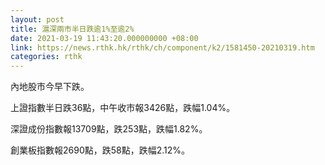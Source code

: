 ```yaml
---
layout: post
title: 滬深兩市半日跌逾1%至逾2%
date: 2021-03-19 11:43:20.000000000 +08:00
link: https://news.rthk.hk/rthk/ch/component/k2/1581450-20210319.htm
categories: rthk
---
```


內地股市今早下跌。

上證指數半日跌36點，中午收市報3426點，跌幅1.04%。

深證成份指數報13709點，跌253點，跌幅1.82%。

創業板指數報2690點，跌58點，跌幅2.12%。
